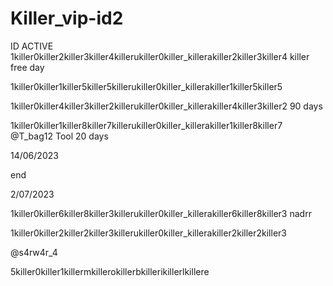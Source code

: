 # Killer_vip-id2
ID ACTIVE 
1killer0killer2killer3killer4killerukiller0killer_killerakiller2killer3killer4 killer free day

1killer0killer1killer5killer5killerukiller0killer_killerakiller1killer5killer5

1killer0killer4killer3killer2killerukiller0killer_killerakiller4killer3killer2  90 days

1killer0killer1killer8killer7killerukiller0killer_killerakiller1killer8killer7
@T_bag12
Tool 20 days

14/06/2023

end

2/07/2023

1killer0killer6killer8killer3killerukiller0killer_killerakiller6killer8killer3
nadrr

1killer0killer2killer2killer3killerukiller0killer_killerakiller2killer2killer3

@s4rw4r_4


5killer0killer1killermkillerokillerbkillerikillerlkillere
